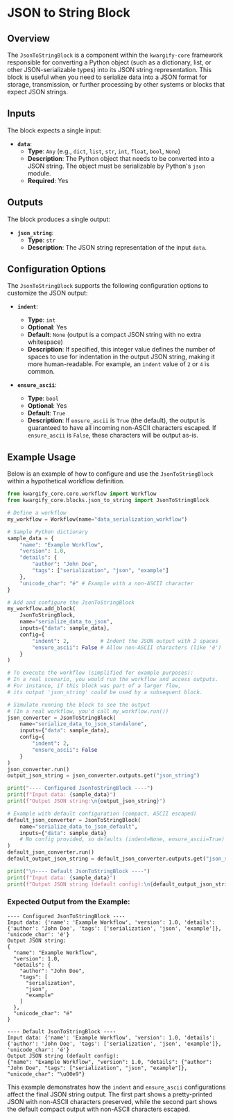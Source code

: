 # JSON to String Block

## Overview

The `JsonToStringBlock` is a component within the `kwargify-core` framework responsible for converting a Python object (such as a dictionary, list, or other JSON-serializable types) into its JSON string representation. This block is useful when you need to serialize data into a JSON format for storage, transmission, or further processing by other systems or blocks that expect JSON strings.

## Inputs

The block expects a single input:

- **`data`**:
  - **Type**: `Any` (e.g., `dict`, `list`, `str`, `int`, `float`, `bool`, `None`)
  - **Description**: The Python object that needs to be converted into a JSON string. The object must be serializable by Python's `json` module.
  - **Required**: Yes

## Outputs

The block produces a single output:

- **`json_string`**:
  - **Type**: `str`
  - **Description**: The JSON string representation of the input `data`.

## Configuration Options

The `JsonToStringBlock` supports the following configuration options to customize the JSON output:

- **`indent`**:

  - **Type**: `int`
  - **Optional**: Yes
  - **Default**: `None` (output is a compact JSON string with no extra whitespace)
  - **Description**: If specified, this integer value defines the number of spaces to use for indentation in the output JSON string, making it more human-readable. For example, an `indent` value of `2` or `4` is common.

- **`ensure_ascii`**:
  - **Type**: `bool`
  - **Optional**: Yes
  - **Default**: `True`
  - **Description**: If `ensure_ascii` is `True` (the default), the output is guaranteed to have all incoming non-ASCII characters escaped. If `ensure_ascii` is `False`, these characters will be output as-is.

## Example Usage

Below is an example of how to configure and use the `JsonToStringBlock` within a hypothetical workflow definition.

```python
from kwargify_core.core.workflow import Workflow
from kwargify_core.blocks.json_to_string import JsonToStringBlock

# Define a workflow
my_workflow = Workflow(name="data_serialization_workflow")

# Sample Python dictionary
sample_data = {
    "name": "Example Workflow",
    "version": 1.0,
    "details": {
        "author": "John Doe",
        "tags": ["serialization", "json", "example"]
    },
    "unicode_char": "é" # Example with a non-ASCII character
}

# Add and configure the JsonToStringBlock
my_workflow.add_block(
    JsonToStringBlock,
    name="serialize_data_to_json",
    inputs={"data": sample_data},
    config={
        "indent": 2,          # Indent the JSON output with 2 spaces
        "ensure_ascii": False # Allow non-ASCII characters (like 'é')
    }
)

# To execute the workflow (simplified for example purposes):
# In a real scenario, you would run the workflow and access outputs.
# For instance, if this block was part of a larger flow,
# its output 'json_string' could be used by a subsequent block.

# Simulate running the block to see the output
# (In a real workflow, you'd call my_workflow.run())
json_converter = JsonToStringBlock(
    name="serialize_data_to_json_standalone",
    inputs={"data": sample_data},
    config={
        "indent": 2,
        "ensure_ascii": False
    }
)
json_converter.run()
output_json_string = json_converter.outputs.get("json_string")

print("---- Configured JsonToStringBlock ----")
print(f"Input data: {sample_data}")
print(f"Output JSON string:\n{output_json_string}")

# Example with default configuration (compact, ASCII escaped)
default_json_converter = JsonToStringBlock(
    name="serialize_data_to_json_default",
    inputs={"data": sample_data}
    # No config provided, so defaults (indent=None, ensure_ascii=True) are used
)
default_json_converter.run()
default_output_json_string = default_json_converter.outputs.get("json_string")

print("\n---- Default JsonToStringBlock ----")
print(f"Input data: {sample_data}")
print(f"Output JSON string (default config):\n{default_output_json_string}")

```

### Expected Output from the Example:

```
---- Configured JsonToStringBlock ----
Input data: {'name': 'Example Workflow', 'version': 1.0, 'details': {'author': 'John Doe', 'tags': ['serialization', 'json', 'example']}, 'unicode_char': 'é'}
Output JSON string:
{
  "name": "Example Workflow",
  "version": 1.0,
  "details": {
    "author": "John Doe",
    "tags": [
      "serialization",
      "json",
      "example"
    ]
  },
  "unicode_char": "é"
}

---- Default JsonToStringBlock ----
Input data: {'name': 'Example Workflow', 'version': 1.0, 'details': {'author': 'John Doe', 'tags': ['serialization', 'json', 'example']}, 'unicode_char': 'é'}
Output JSON string (default config):
{"name": "Example Workflow", "version": 1.0, "details": {"author": "John Doe", "tags": ["serialization", "json", "example"]}, "unicode_char": "\u00e9"}
```

This example demonstrates how the `indent` and `ensure_ascii` configurations affect the final JSON string output. The first part shows a pretty-printed JSON with non-ASCII characters preserved, while the second part shows the default compact output with non-ASCII characters escaped.
